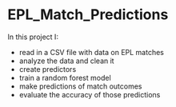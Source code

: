 # EPL_Match_Predictions

In this project I:
  - read in a CSV file with data on EPL matches
  - analyze the data and clean it 
  - create predictors
  - train a random forest model
  - make predictions of match outcomes
  - evaluate the accuracy of those predictions
